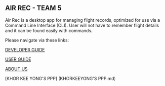 
## AIR REC - TEAM 5

Air Rec is a desktop app for managing flight records, optimized for use via a Command Line Interface (CLI). User will not have to remember flight details and it can be found easily with commands.

Please navigate via these links:

[DEVELOPER GUIDE](DeveloperGuide.md)

[USER GUIDE](UserGuide.md)

[ABOUT US](AboutUs.md)

[KHOR KEE YONG'S PPP] (KHORKEEYONG'S PPP.md)
